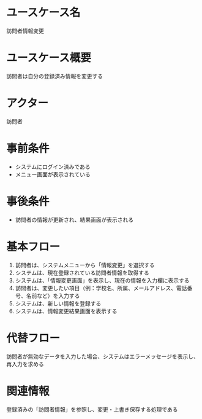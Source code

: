 # ユースケース名
訪問者情報変更
# ユースケース概要
訪問者は自分の登録済み情報を変更する
# アクター
訪問者
# 事前条件
- システムにログイン済みである
- メニュー画面が表示されている
# 事後条件
- 訪問者の情報が更新され、結果画面が表示される
# 基本フロー
1. 訪問者は、システムメニューから「情報変更」を選択する
2. システムは、現在登録されている訪問者情報を取得する
3. システムは、「情報変更画面」を表示し、現在の情報を入力欄に表示する
4. 訪問者は、変更したい項目（例：学校名、所属、メールアドレス、電話番号、名前など）を入力する
5. システムは、新しい情報を登録する
6. システムは、情報変更結果画面を表示する

# 代替フロー
訪問者が無効なデータを入力した場合、システムはエラーメッセージを表示し、再入力を求める
# 関連情報
登録済みの「訪問者情報」を参照し、変更・上書き保存する処理である

